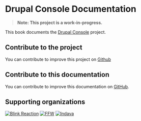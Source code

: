# Drupal Console Documentation

> **Note: This project is a work-in-progress.**

This book documents the [Drupal Console](http://drupalconsole.com/) project.

## Contribute to the project

You can contribute to improve this project on [Github](https://github.com/hechoendrupal/DrupalConsole)

## Contribute to this documentation

You can contribute to improve this documentation on [GitHub](https://github.com/hechoendrupal/drupal-console-book).

## Supporting organizations
[![Blink Reaction](https://www.drupal.org/files/blink-reaction-logo.png)](http://www.blinkreaction.com/)
[![FFW](https://ffwagency.com/assets/img/logo-blue.png)](https://ffwagency.com)
[![Indava](https://www.drupal.org/files/indava-logo.png)](http://www.indava.com/)
